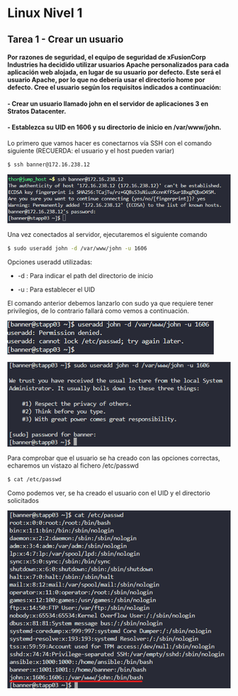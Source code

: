 # Linux Nivel 1

## Tarea 1 - Crear un usuario

#### Por razones de seguridad, el equipo de seguridad de xFusionCorp Industries ha decidido utilizar usuarios Apache personalizados para cada aplicación web alojada, en lugar de su usuario por defecto. Este será el usuario Apache, por lo que no debería usar el directorio home por defecto. Cree el usuario según los requisitos indicados a continuación:

#### - Crear un usuario llamado john en el servidor de aplicaciones 3 en Stratos Datacenter.

#### - Establezca su UID en 1606 y su directorio de inicio en /var/www/john.

Lo primero que vamos hacer es conectarnos vía SSH con el comando siguiente (RECUERDA: el usuario y el host pueden variar)

```bash
$ ssh banner@172.16.238.12
```

![Comando SSH](/img/LINUX/LinuxL01/Task01_01_SSH.png)

Una vez conectados al servidor, ejecutaremos el siguiente comando

```bash
$ sudo useradd john -d /var/www/john -u 1606
```

Opciones useradd utilizadas:

- -d : Para indicar el path del directorio de inicio

- -u : Para establecer el UID

El comando anterior debemos lanzarlo con sudo ya que requiere tener privilegios, de lo contrario fallará como vemos a continuación.

![Comando useradd](/img/LINUX/LinuxL01/Task01_02_useradd.png)

![Comando sudo useradd](/img/LINUX/LinuxL01/Task01_03_sudo_useradd.png)

Para comprobar que el usuario se ha creado con las opciones correctas, echaremos un vistazo al fichero /etc/passwd

```bash
$ cat /etc/passwd
```

Como podemos ver, se ha creado el usuario con el UID y el directorio solicitados

![Comando cat](/img/LINUX/LinuxL01/Task01_04_cat_etc_passwd.png)
